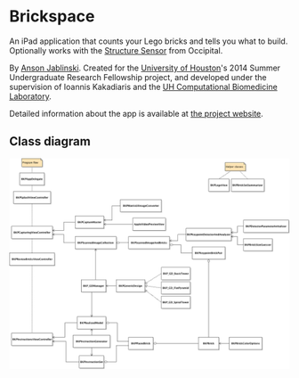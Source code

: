 # Brickspace

An iPad application that counts your Lego bricks and tells you what to build. Optionally works with the [Structure Sensor](http://structure.io) from Occipital.

By [Anson Jablinski](http://ansonj.org). Created for the [University of Houston](http://uh.edu)'s 2014 Summer Undergraduate Research Fellowship project, and developed under the supervision of Ioannis Kakadiaris and the [UH Computational Biomedicine Laboratory](http://cbl.uh.edu/).

Detailed information about the app is available at [the project website](http://ansonj.org/brickspace).

## Class diagram

![Class diagram](classdiagram.png "Class diagram")
